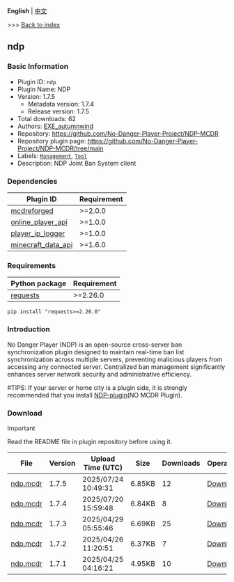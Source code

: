**English** | [中文](readme-zh_cn.md)

\>\>\> [Back to index](/readme.md)

## ndp

### Basic Information

- Plugin ID: `ndp`
- Plugin Name: NDP
- Version: 1.7.5
  - Metadata version: 1.7.4
  - Release version: 1.7.5
- Total downloads: 62
- Authors: [EXE_autumnwind](https://github.com/EXE-autumnwind)
- Repository: https://github.com/No-Danger-Player-Project/NDP-MCDR
- Repository plugin page: https://github.com/No-Danger-Player-Project/NDP-MCDR/tree/main
- Labels: [`Management`](/labels/management/readme.md), [`Tool`](/labels/tool/readme.md)
- Description: NDP Joint Ban System client

### Dependencies

| Plugin ID | Requirement |
| --- | --- |
| [mcdreforged](https://github.com/Fallen-Breath/MCDReforged) | \>=2.0.0 |
| [online_player_api](/plugins/online_player_api/readme.md) | \>=1.0.0 |
| [player_ip_logger](/plugins/player_ip_logger/readme.md) | \>=1.0.0 |
| [minecraft_data_api](/plugins/minecraft_data_api/readme.md) | \>=1.6.0 |

### Requirements

| Python package | Requirement |
| --- | --- |
| [requests](https://pypi.org/project/requests) | \>=2.26.0 |

```
pip install "requests>=2.26.0"
```

### Introduction

​No Danger Player (NDP)​​ is an open-source cross-server ban synchronization plugin designed to maintain real-time ban list synchronization across multiple servers, preventing malicious players from accessing any connected server. Centralized ban management significantly enhances server network security and administrative efficiency.

#TIPS: If your server or home city is a plugin side, it is strongly recommended that you install [NDP-plugin](https://modrinth.com/plugin/ndp-plugins)(NO MCDR Plugin).

### Download

> [!IMPORTANT]
> Read the README file in plugin repository before using it.

| File | Version | Upload Time (UTC) | Size | Downloads | Operations |
| --- | --- | --- | --- | --- | --- |
| [ndp.mcdr](https://github.com/No-Danger-Player-Project/NDP-MCDR/releases/tag/v1.7.5) | 1.7.5 | 2025/07/24 10:49:31 | 6.85KB | 12 | [Download](https://github.com/No-Danger-Player-Project/NDP-MCDR/releases/download/v1.7.5/ndp.mcdr) |
| [ndp.mcdr](https://github.com/No-Danger-Player-Project/NDP-MCDR/releases/tag/v1.7.4) | 1.7.4 | 2025/07/20 15:59:48 | 6.84KB | 8 | [Download](https://github.com/No-Danger-Player-Project/NDP-MCDR/releases/download/v1.7.4/ndp.mcdr) |
| [ndp.mcdr](https://github.com/No-Danger-Player-Project/NDP-MCDR/releases/tag/v1.7.3) | 1.7.3 | 2025/04/29 05:55:46 | 6.69KB | 25 | [Download](https://github.com/No-Danger-Player-Project/NDP-MCDR/releases/download/v1.7.3/ndp.mcdr) |
| [ndp.mcdr](https://github.com/No-Danger-Player-Project/NDP-MCDR/releases/tag/v1.7.2) | 1.7.2 | 2025/04/26 11:20:51 | 6.37KB | 7 | [Download](https://github.com/No-Danger-Player-Project/NDP-MCDR/releases/download/v1.7.2/ndp.mcdr) |
| [ndp.mcdr](https://github.com/No-Danger-Player-Project/NDP-MCDR/releases/tag/v1.7.1) | 1.7.1 | 2025/04/25 04:16:21 | 4.95KB | 10 | [Download](https://github.com/No-Danger-Player-Project/NDP-MCDR/releases/download/v1.7.1/ndp.mcdr) |

